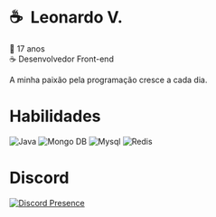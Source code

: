 # ☕ &nbsp;Leonardo V.

👶 17 anos <br>
☕ Desenvolvedor Front-end <br>

A minha paixão pela programação cresce a cada dia.

# Habilidades

![Java](https://img.shields.io/badge/PHP-white?style=for-the-badge&color=gray)
![Mongo DB](https://img.shields.io/badge/REACT-80FF8A?style=for-the-badge)
![Mysql](https://img.shields.io/badge/HTML-FFA200?style=for-the-badge)
![Redis](https://img.shields.io/badge/JavaScript-FF5555?style=for-the-badge)

# Discord

[![Discord Presence](https://lanyard.cnrad.dev/api/1096651249627189278)](https://discord.com/users/1096651249627189278)
